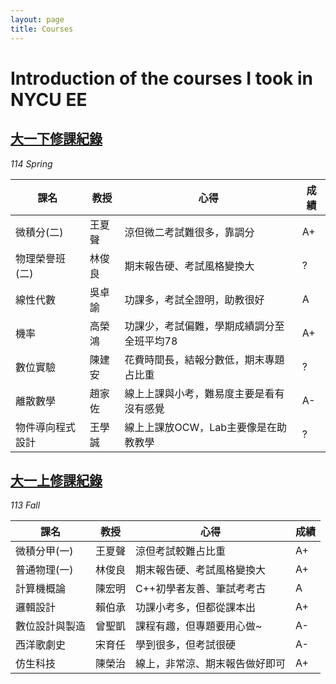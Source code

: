 ```yaml
---
layout: page
title: Courses
---
```

 
# **Introduction of the courses I took in NYCU EE**

## [大一下修課紀錄](_posts/2025-06-08-大一下修課紀錄.md)
*114 Spring*

| 課名           | 教授      | 心得         | 成績     |
|----------------|----------|----------------|----------|
| 微積分(二)        | 王夏聲   | 涼但微二考試難很多，靠調分 | A+ |
| 物理榮譽班(二)     | 林俊良   | 期末報告硬、考試風格變換大 | ? |
| 線性代數            | 吳卓諭 | 功課多，考試全證明，助教很好 | A |
| 機率                | 高榮鴻 | 功課少，考試偏難，學期成績調分至全班平均78 | A+ |
| 數位實驗           | 陳建安 | 花費時間長，結報分數低，期末專題占比重 | ? |
| 離散數學            | 趙家佐 | 線上上課與小考，難易度主要是看有沒有感覺  | A- |
| 物件導向程式設計 | 王學誠 | 線上上課放OCW，Lab主要像是在助教教學 | ? |

## [大一上修課紀錄](_posts/2025-02-18-大一上修課紀錄.md)
*113 Fall*

| 課名           | 教授      | 心得         | 成績     |
|----------------|----------|----------------|----------|
| 微積分甲(一)        | 王夏聲   | 涼但考試較難占比重 | A+ |
| 普通物理(一)       | 林俊良   | 期末報告硬、考試風格變換大 | A+ |
| 計算機概論     | 陳宏明   | C++初學者友善、筆試考考古 | A |
| 邏輯設計       | 賴伯承   | 功課小考多，但都從課本出 | A+ |
| 數位設計與製造 | 曾聖凱   | 課程有趣，但專題要用心做~ | A- |
| 西洋歌劇史     | 宋育任   | 學到很多，但考試很硬 | A- |
| 仿生科技       | 陳榮治   | 線上，非常涼、期末報告做好即可 | A+ |

